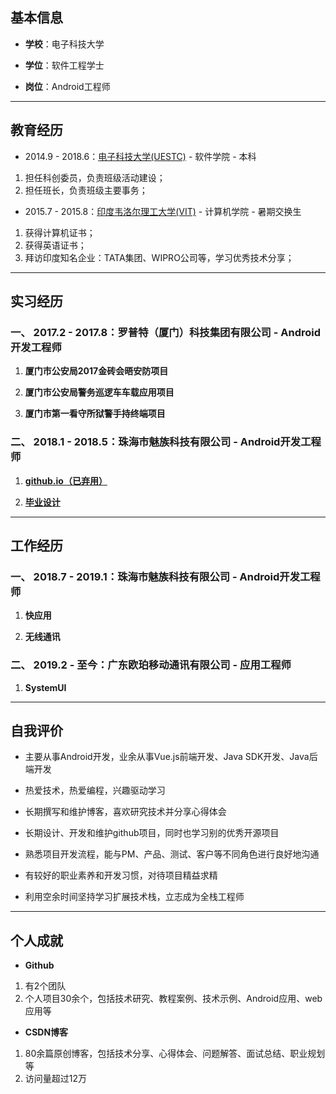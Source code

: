 ## 基本信息

- **学校**：电子科技大学

- **学位**：软件工程学士

- **岗位**：Android工程师

---
## 教育经历

- 2014.9 - 2018.6：[电子科技大学(UESTC)](https://www.uestc.edu.cn/) - 软件学院 - 本科

1. 担任科创委员，负责班级活动建设；
2. 担任班长，负责班级主要事务；

- 2015.7 - 2015.8：[印度韦洛尔理工大学(VIT)](http://www.vit.ac.in/) - 计算机学院 - 暑期交换生

1. 获得计算机证书；
2. 获得英语证书；
3. 拜访印度知名企业：TATA集团、WIPRO公司等，学习优秀技术分享；

---
## 实习经历

### 一、 2017.2 - 2017.8：罗普特（厦门）科技集团有限公司 - Android开发工程师

1. **厦门市公安局2017金砖会晤安防项目**

2. **厦门市公安局警务巡逻车车载应用项目**

3. **厦门市第一看守所狱警手持终端项目**

### 二、 2018.1 - 2018.5：珠海市魅族科技有限公司 - Android开发工程师

1. **[github.io（已弃用）](https://github.com/universezy/frogfans.github.io/)**

2. **[毕业设计](https://github.com/FlymeStudio)**

---
## 工作经历

### 一、 2018.7 - 2019.1：珠海市魅族科技有限公司 - Android开发工程师

1. **快应用**

2. **无线通讯**

### 二、 2019.2 - 至今：广东欧珀移动通讯有限公司 - 应用工程师

1. **SystemUI**

---
## 自我评价

- 主要从事Android开发，业余从事Vue.js前端开发、Java SDK开发、Java后端开发

- 热爱技术，热爱编程，兴趣驱动学习

- 长期撰写和维护博客，喜欢研究技术并分享心得体会

- 长期设计、开发和维护github项目，同时也学习别的优秀开源项目

- 熟悉项目开发流程，能与PM、产品、测试、客户等不同角色进行良好地沟通

- 有较好的职业素养和开发习惯，对待项目精益求精

- 利用空余时间坚持学习扩展技术栈，立志成为全栈工程师

---
## 个人成就

- **Github**

1. 有2个团队
2. 个人项目30余个，包括技术研究、教程案例、技术示例、Android应用、web应用等

- **CSDN博客**

1. 80余篇原创博客，包括技术分享、心得体会、问题解答、面试总结、职业规划等
2. 访问量超过12万
